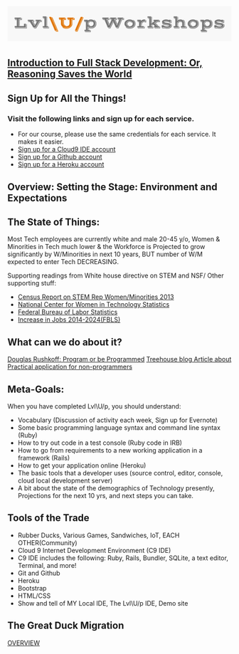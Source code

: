 ![logo](https://github.com/AlliVaughn/lvlup_curriculum/raw/master/images/logo.png)
=================================

## [Introduction to Full Stack Development: Or, Reasoning Saves the World](http://docs.railsbridge.org/intro-to-rails)

## Sign Up for All the Things!   
### Visit the following links and sign up for each service. 
* For our course, please use the same credentials for each service. It makes it easier.
* [Sign up for a Cloud9 IDE account](https://c9.io) 
* [Sign up for a Github account](https://github.com)
* [Sign up for a Heroku account](https://heroku.com)



## Overview: Setting the Stage: Environment and  Expectations
## The State of Things:
Most Tech employees are currently white and male 20-45 y/o, Women & Minorities in Tech much lower & the Workforce is Projected to grow significantly by W/Minorities in next 10 years, BUT number of W/M expected to enter Tech DECREASING.

Supporting readings from White house directive on STEM and NSF/ Other supporting stuff: 

 * [Census Report on STEM Rep Women/Minorities 2013](https://www.census.gov/prod/2013pubs/acs-24.pdf)
 * [National Center for Women in Technology Statistics](https://www.ncwit.org/blog/did-you-know-demographics-technical-women)
 * [Federal Bureau of Labor Statistics](http://www.bls.gov/cps/cpsaat11.htm)
 * [Increase in Jobs 2014-2024(FBLS)](http://www.bls.gov/ooh/computer-and-information-technology/home.htm)
 
 ## What can we do about it?  
  
 [Douglas Rushkoff: Program or be Programmed](http://www.rushkoff.com/about/)
 [Treehouse blog Article about Practical application for non-programmers](http://blog.teamtreehouse.com/havent-started-programming-yet) 
 
 ## Meta-Goals:
When you have completed Lvl\U/p, you should understand:

* Vocabulary (Discussion of activity each week, Sign up for Evernote)  
* Some basic programming language syntax and command line syntax (Ruby)
* How to try out code in a test console (Ruby code in IRB)
* How to go from requirements to a new working application in a framework (Rails)
* How to get your application online (Heroku) 
* The basic tools that a developer uses (source control, editor, console, cloud local development server)
* A bit about the state of the demographics of Technology presently, Projections for the next 10 yrs, and next steps you can take. 


 ## Tools of the Trade
 
* Rubber Ducks, Various Games, Sandwiches, IoT, EACH OTHER(Community) 
* Cloud 9 Internet Development Environment (C9 IDE)
* C9 IDE includes the following: Ruby, Rails, Bundler, SQLite, a text editor, Terminal, and more! 
* Git and Github
* Heroku
* Bootstrap
* HTML/CSS
* Show and tell of MY Local IDE, The Lvl\U/p IDE, Demo site 

## The Great Duck Migration

[OVERVIEW](overview.md)